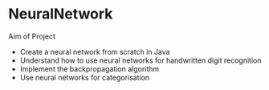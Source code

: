 # NeuralNetwork

Aim of Project

- Create a neural network from scratch in Java
- Understand how to use neural networks for handwritten digit recognition
- Implement the backpropagation algorithm
- Use neural networks for categorisation